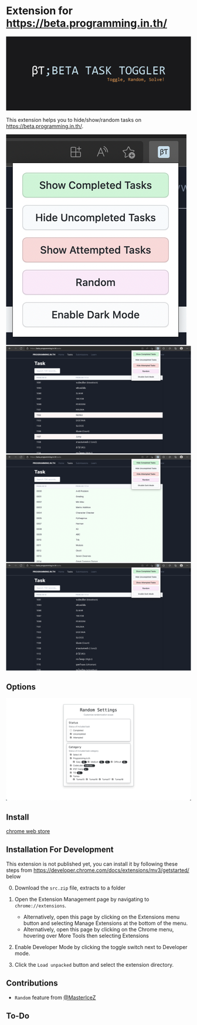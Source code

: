 # Extension for https://beta.programming.in.th/

![](./previews/Marquee_promo_tile.jpg)

This extension helps you to hide/show/random tasks on https://beta.programming.in.th/.

![](./previews/preview.png)
![](./previews/screenshot_1.png)
![](./previews/screenshot_2.png)
![](./previews/screenshot_3.png)

## Options

![](./previews/screenshot_4.png)

## Install

[chrome web store](https://chrome.google.com/webstore/detail/beta-task-toggler/mgicmhhkcdbopogdbphnecplndijgfbn/related?hl=en)

## Installation For Development

This extension is not published yet, you can install it by following these steps from https://developer.chrome.com/docs/extensions/mv3/getstarted/ below

0. Download the `src.zip` file, extracts to a folder

1. Open the Extension Management page by navigating to `chrome://extensions`.
   - Alternatively, open this page by clicking on the Extensions menu button and selecting Manage Extensions at the bottom of the menu.
   - Alternatively, open this page by clicking on the Chrome menu, hovering over More Tools then selecting Extensions
2. Enable Developer Mode by clicking the toggle switch next to Developer mode.
3. Click the `Load unpacked` button and select the extension directory.

## Contributions

- `Random` feature from [@MasterIceZ](https://github.com/MasterIceZ)

## To-Do
